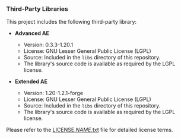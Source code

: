 ### Third-Party Libraries

This project includes the following third-party library:

- **Advanced AE**
  - Version: 0.3.3-1.20.1
  - License: GNU Lesser General Public License (LGPL)
  - Source: Included in the `libs` directory of this repository.
  - The library's source code is available as required by the LGPL license.

- **Extended AE**
  - Version: 1.20-1.2.1-forge
  - License: GNU Lesser General Public License (LGPL)
  - Source: Included in the `libs` directory of this repository.
  - The library's source code is available as required by the LGPL license.

Please refer to the [LICENSE._NAME_.txt](./libs) file for detailed license terms.
